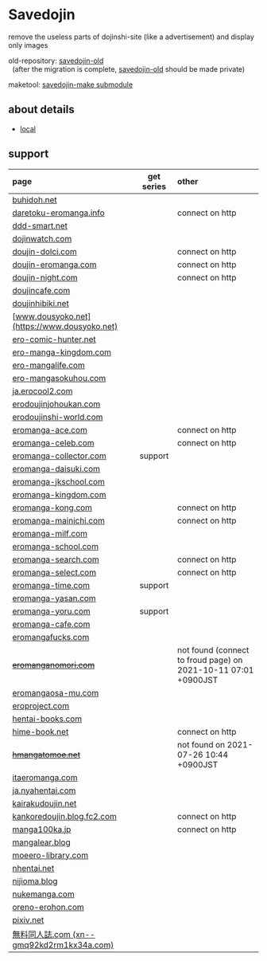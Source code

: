 # Savedojin

remove the useless parts of dojinshi-site (like a advertisement) and display only images

old-repository: [savedojin-old](https://github.com/riddle-laum/savedojin-old/)<br>
&nbsp;&nbsp;(after the migration is complete, [savedojin-old](https://github.com/riddle-laum/savedojin-old/) should be made private)

maketool: [savedojin-make submodule](https://github.com/riddle-laum/sd-make)

## about details
<!-- - [es6-module](./es6-moduule/README.md) -->
- [local](./local/README.md)

## support

| page | get series | other |
|:--|:--:|:--|
| [buhidoh.net](https://buhidoh.net) | |
| [daretoku-eromanga.info](http://daretoku-eromanga.info) | | connect on http |
| [ddd-smart.net](https://ddd-smart.net) | |
| [dojinwatch.com](https://dojinwatch.com) | |
| [doujin-dolci.com](http://doujin-dolci.com) | | connect on http |
| [doujin-eromanga.com](http://doujin-eromanga.com) | | connect on http |
| [doujin-night.com](http://doujin-night.com) | | connect on http |
| [doujincafe.com](https://doujincafe.com) | |
| [doujinhibiki.net](https://doujinhibiki.net) | |
| [www.dousyoko.net](https://www.dousyoko.net) | |
| [ero-comic-hunter.net](https://ero-comic-hunter.net) | |
| [ero-manga-kingdom.com](https://ero-manga-kingdom.com) | |
| [ero-mangalife.com](https://ero-mangalife.com) | |
| [ero-mangasokuhou.com](https://ero-mangasokuhou.com) | |
| [ja.erocool2.com](https://ja.erocool2.com/) | |
| [erodoujinjohoukan.com](https://erodoujinjohoukan.com) | |
| [erodoujinshi-world.com](https://erodoujinshi-world.com) | |
| [eromanga-ace.com](http://eromanga-ace.com) | | connect on http |
| [eromanga-celeb.com](http://eromanga-celeb.com) | | connect on http |
| [eromanga-collector.com](https://eromanga-collector.com) | support |
| [eromanga-daisuki.com](https://eromanga-daisuki.com) | |
| [eromanga-jkschool.com](https://eromanga-jkschool.com) | |
| [eromanga-kingdom.com](https://ero-manga-kingdom.com) | |
| [eromanga-kong.com](http://eromanga-kong.com) | | connect on http |
| [eromanga-mainichi.com](http://eromanga-mainichi.com) | | connect on http |
| [eromanga-milf.com](https://eromanga-milf.com) | |
| [eromanga-school.com](https://eromanga-school.com) | |
| [eromanga-search.com](http://eromanga-search.com) | | connect on http |
| [eromanga-select.com](http://eromanga-select.com)| | connect on http |
| [eromanga-time.com](https://eromanga-time.com) | support |
| [eromanga-yasan.com](https://eromanga-yasan.com) | |
| [eromanga-yoru.com](https://eromanga-yoru.com) | support |
| [eromanga-cafe.com](https://eromanga-cafe.com) | |
| [eromangafucks.com](https://eromangafucks.com) | |
| ~~[eromanganomori.com](https://eromanganomori.com)~~ | | not found (connect to froud page) on 2021-10-11 07:01 +0900JST |
| [eromangaosa-mu.com](https://eromangaosa-mu.com) | |
| [eroproject.com](https://eroproject.com) | |
| [hentai-books.com](https://hentai-books.com) | |
| [hime-book.net](http://hime-book.net) | | connect on http |
| ~~[hmangatomoe.net](https://hmangatomoe.net)~~ | | not found on 2021-07-26 10:44 +0900JST |
| [itaeromanga.com](https://itaeromanga.com) | |
| [ja.nyahentai.com](https://ja.nyahentai.com) | |
| [kairakudoujin.net](https://kairakudoujin.net) | |
| [kankoredoujin.blog.fc2.com](http://kankoredoujin.blog.fc2.com) | | connect on http |
| [manga100ka.jp](http://manga100ka.jp) | | connect on http |
| [mangalear.blog](https://mangalear.blog) | |
| [moeero-library.com](https://moeero-library.com) | |
| [nhentai.net](https://nhentai.net) | |
| [nijioma.blog](https://nijioma.blog) | |
| [nukemanga.com](https://nukemanga.com) | |
| [oreno-erohon.com](https://oreno-erohon.com) | |
| [pixiv.net](https://www.pixiv.net) | |
| [無料同人誌.com (xn--gmq92kd2rm1kx34a.com)](https://xn--gmq92kd2rm1kx34a.com) | |
